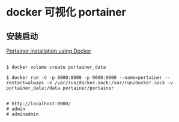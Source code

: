 
# docker 可视化 portainer

## 安装启动
[Portainer installation using Docker](https://www.portainer.io/installation/)

```shell script

$ docker volume create portainer_data

$ docker run -d -p 8000:8000 -p 9000:9000 --name=portainer --restart=always -v /var/run/docker.sock:/var/run/docker.sock -v portainer_data:/data portainer/portainer


# http://localhost:9000/
# admin
# adminadmin
```